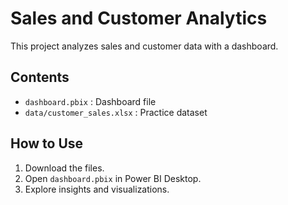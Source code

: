 # Sales and Customer Analytics

This project analyzes sales and customer data with a dashboard.

## Contents
- `dashboard.pbix` : Dashboard file
- `data/customer_sales.xlsx` : Practice dataset

## How to Use
1. Download the files.
2. Open `dashboard.pbix` in Power BI Desktop.
3. Explore insights and visualizations.
